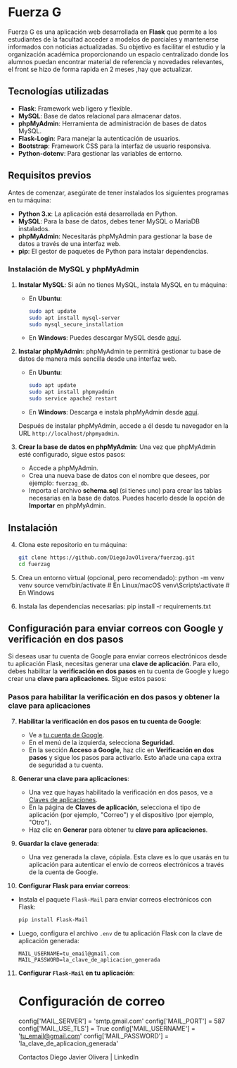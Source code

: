 # Fuerza G

Fuerza G es una aplicación web desarrollada en **Flask** que permite a los estudiantes de la facultad acceder a modelos de parciales y mantenerse informados con noticias actualizadas. Su objetivo es facilitar el estudio y la organización académica proporcionando un espacio centralizado donde los alumnos puedan encontrar material de referencia y novedades relevantes, el front se hizo de forma rapida en 2 meses ,hay que actualizar.

## Tecnologías utilizadas

- **Flask**: Framework web ligero y flexible.
- **MySQL**: Base de datos relacional para almacenar datos.
- **phpMyAdmin**: Herramienta de administración de bases de datos MySQL.
- **Flask-Login**: Para manejar la autenticación de usuarios.
- **Bootstrap**: Framework CSS para la interfaz de usuario responsiva.
- **Python-dotenv**: Para gestionar las variables de entorno.

## Requisitos previos

Antes de comenzar, asegúrate de tener instalados los siguientes programas en tu máquina:

- **Python 3.x**: La aplicación está desarrollada en Python.
- **MySQL**: Para la base de datos, debes tener MySQL o MariaDB instalados.
- **phpMyAdmin**: Necesitarás phpMyAdmin para gestionar la base de datos a través de una interfaz web.
- **pip**: El gestor de paquetes de Python para instalar dependencias.

### Instalación de MySQL y phpMyAdmin

1. **Instalar MySQL**:
   Si aún no tienes MySQL, instala MySQL en tu máquina:

   - En **Ubuntu**:
     ```bash
     sudo apt update
     sudo apt install mysql-server
     sudo mysql_secure_installation
     ```

   - En **Windows**: Puedes descargar MySQL desde [aquí](https://dev.mysql.com/downloads/installer/).

2. **Instalar phpMyAdmin**:
   phpMyAdmin te permitirá gestionar tu base de datos de manera más sencilla desde una interfaz web.

   - En **Ubuntu**:
     ```bash
     sudo apt update
     sudo apt install phpmyadmin
     sudo service apache2 restart
     ```

   - En **Windows**: Descarga e instala phpMyAdmin desde [aquí](https://www.phpmyadmin.net/downloads/).

   Después de instalar phpMyAdmin, accede a él desde tu navegador en la URL `http://localhost/phpmyadmin`.

3. **Crear la base de datos en phpMyAdmin**:
   Una vez que phpMyAdmin esté configurado, sigue estos pasos:
   
   - Accede a phpMyAdmin.
   - Crea una nueva base de datos con el nombre que desees, por ejemplo: `fuerzag_db`.
   - Importa el archivo **schema.sql** (si tienes uno) para crear las tablas necesarias en la base de datos. Puedes hacerlo desde la opción de **Importar** en phpMyAdmin.

## Instalación

4. Clona este repositorio en tu máquina:

   ```bash
   git clone https://github.com/DiegoJavOlivera/fuerzag.git
   cd fuerzag


5. Crea un entorno virtual (opcional, pero recomendado):
    python -m venv venv
    source venv/bin/activate  # En Linux/macOS
    venv\Scripts\activate     # En Windows

6. Instala las dependencias necesarias:
      pip install -r requirements.txt

## Configuración para enviar correos con Google y verificación en dos pasos

Si deseas usar tu cuenta de Google para enviar correos electrónicos desde tu aplicación Flask, necesitas generar una **clave de aplicación**. Para ello, debes habilitar la **verificación en dos pasos** en tu cuenta de Google y luego crear una **clave para aplicaciones**. Sigue estos pasos:

### Pasos para habilitar la verificación en dos pasos y obtener la clave para aplicaciones

7. **Habilitar la verificación en dos pasos en tu cuenta de Google**:
   - Ve a [tu cuenta de Google](https://myaccount.google.com/).
   - En el menú de la izquierda, selecciona **Seguridad**.
   - En la sección **Acceso a Google**, haz clic en **Verificación en dos pasos** y sigue los pasos para activarlo. Esto añade una capa extra de seguridad a tu cuenta.

8. **Generar una clave para aplicaciones**:
   - Una vez que hayas habilitado la verificación en dos pasos, ve a [Claves de aplicaciones](https://myaccount.google.com/apppasswords).
   - En la página de **Claves de aplicación**, selecciona el tipo de aplicación (por ejemplo, "Correo") y el dispositivo (por ejemplo, "Otro").
   - Haz clic en **Generar** para obtener tu **clave para aplicaciones**.

9. **Guardar la clave generada**:
   - Una vez generada la clave, cópiala. Esta clave es lo que usarás en tu aplicación para autenticar el envío de correos electrónicos a través de la cuenta de Google.
   
10. **Configurar Flask para enviar correos**:
   - Instala el paquete `Flask-Mail` para enviar correos electrónicos con Flask:
   
     ```bash
     pip install Flask-Mail
     ```

   - Luego, configura el archivo `.env` de tu aplicación Flask con la clave de aplicación generada:

     ```env
     MAIL_USERNAME=tu_email@gmail.com
     MAIL_PASSWORD=la_clave_de_aplicacion_generada
     ```

11. **Configurar `Flask-Mail` en tu aplicación**:
     # Configuración de correo
      
      config['MAIL_SERVER'] = 'smtp.gmail.com'
      config['MAIL_PORT'] = 587
      config['MAIL_USE_TLS'] = True
      config['MAIL_USERNAME'] = 'tu_email@gmail.com'
      config['MAIL_PASSWORD'] = 'la_clave_de_aplicacion_generada'
  




     Contactos
     Diego Javier Olivera | LinkedIn 

